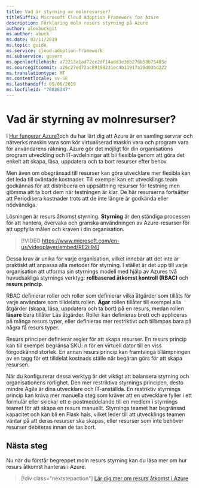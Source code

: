 ```yaml
---
title: Vad är styrning av molnresurser?
titleSuffix: Microsoft Cloud Adoption Framework for Azure
description: Förklaring moln resurs styrning på Azure
author: alexbuckgit
ms.author: abuck
ms.date: 02/11/2019
ms.topic: guide
ms.service: cloud-adoption-framework
ms.subservice: govern
ms.openlocfilehash: a72213a1ad72ce2df14add3e36b276b58b75485e
ms.sourcegitcommit: a26c27ed72ac89198231ec4b11917a20d03bd222
ms.translationtype: MT
ms.contentlocale: sv-SE
ms.lasthandoff: 09/06/2019
ms.locfileid: "70826347"
---
```

<!-- markdownlint-disable MD026 -->

# <a name="what-is-cloud-resource-governance"></a>Vad är styrning av molnresurser?

I [Hur fungerar Azure?](../../getting-started/what-is-azure.md)och du har lärt dig att Azure är en samling servrar och nätverks maskin vara som kör virtualiserad maskin vara och program vara för användarens räkning. Azure gör det möjligt för din organisations program utveckling och IT-avdelningar att bli flexibla genom att göra det enkelt att skapa, läsa, uppdatera och ta bort resurser efter behov.

Men även om obegränsad till resurser kan göra utvecklare mer flexibla kan det leda till oväntade kostnader. Till exempel kan ett utvecklings team godkännas för att distribuera en uppsättning resurser för testning men glömma att ta bort dem när testningen är klar. De här resurserna fortsätter att Periodisera kostnader trots att de inte längre är godkända eller nödvändiga.

Lösningen är resurs åtkomst styrning. **Styrning** är den ständiga processen för att hantera, övervaka och granska användningen av Azure-resurser för att uppfylla målen och kraven i din organisation.

<!-- markdownlint-disable MD034 -->

> [!VIDEO https://www.microsoft.com/en-us/videoplayer/embed/RE2ii94]

<!-- markdownlint-enable MD034 -->

Dessa krav är unika för varje organisation, vilket innebär att det inte är praktiskt att anpassa alla metoder för styrning. I stället är det upp till varje organisation att utforma sin styrnings modell med hjälp av Azures två huvudsakliga styrnings verktyg: **rollbaserad åtkomst kontroll (RBAC)** och **resurs princip**.

RBAC definierar roller och roller som definierar vilka åtgärder som tillåts för varje användare som tilldelats rollen. **Ägar** rollen tillåter till exempel alla åtgärder (skapa, läsa, uppdatera och ta bort) på en resurs, medan rollen **läsare** bara tillåter Läs åtgärder. Roller kan definieras brett och appliceras på många resurs typer, eller definieras mer restriktivt och tillämpas bara på några få resurs typer.

Resurs principer definierar regler för att skapa resurser. En resurs princip kan till exempel begränsa SKU: n för en virtuell dator till en viss förgodkännd storlek. En annan resurs princip kan framtvinga tillämpningen av en tagg för ett tilldelat kostnads ställe när begäran görs för att skapa resursen.

När du konfigurerar dessa verktyg är det viktigt att balansera styrning och organisationens rörlighet. Den mer restriktiva styrnings principen, desto mindre Agile är dina utvecklare och IT-anställda. En restriktiv styrnings princip kan kräva mer manuella steg som kräver att en utvecklare fyller i ett formulär eller skickar ett e-postmeddelande till en medlem i styrnings teamet för att skapa en resurs manuellt. Styrnings teamet har begränsad kapacitet och kan bli en Flask hals, vilket leder till att utvecklings teamen väntar på att deras resurser ska skapas, eller resurser som inte behöver resurser debiteras innan de tas bort.

## <a name="next-steps"></a>Nästa steg

Nu när du förstår begreppet moln resurs styrning kan du läsa mer om hur resurs åtkomst hanteras i Azure.

> [!div class="nextstepaction"]
> [Lär dig mer om resurs åtkomst i Azure](./azure-resource-access.md)
